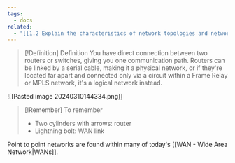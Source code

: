 ```yaml
---
tags:
  - docs
related:
  - "[[1.2 Explain the characteristics of network topologies and network types]]"
---
```



> [!Definition] Definition
> You have direct connection between two routers or switches, giving you one communication path. Routers can be linked by a serial cable, making it a physical network, or if they're located far apart and connected only via a circuit within a Frame Relay or MPLS network, it's a logical network instead.

![[Pasted image 20240310144334.png]]


> [!Remember] To remember
> - Two cylinders with arrows: router
> - Lightning bolt: WAN link


Point to point networks are found within many of today's [[WAN - Wide Area Network|WANs]].




